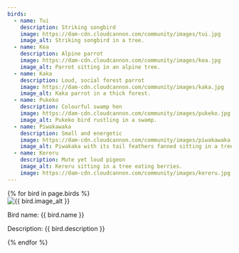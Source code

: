 ```yaml
---
birds:
  - name: Tui
    description: Striking songbird
    image: https://dam-cdn.cloudcannon.com/community/images/tui.jpg
    image_alt: Striking songbird in a tree.
  - name: Kea
    description: Alpine parrot
    image: https://dam-cdn.cloudcannon.com/community/images/kea.jpg
    image_alt: Parrot sitting in an alpine tree.
  - name: Kaka
    description: Loud, social forest parrot
    image: https://dam-cdn.cloudcannon.com/community/images/kaka.jpg
    image_alt: Kaka parrot in a thick forest.
  - name: Pukeko
    description: Colourful swamp hen
    image: https://dam-cdn.cloudcannon.com/community/images/pukeko.jpg
    image_alt: Pukeko bird rustling in a swamp.
  - name: Piwakawaka
    description: Small and energetic
    image: https://dam-cdn.cloudcannon.com/community/images/piwakawaka.jpg
    image_alt: Piwakaka with its tail feathers fanned sitting in a tree.
  - name: Kereru
    description: Mute yet loud pigeon
    image_alt: Kereru sitting in a tree eating berries.
    image: https://dam-cdn.cloudcannon.com/community/images/kereru.jpg
---
```

<div class="image-grid">
{% for bird in page.birds %}
  <div class="item">
    <img src="{{ bird.image }}" alt="{{ bird.image_alt }}">
    <p>Bird name: {{ bird.name }}</p>
    <p>Description: {{ bird.description }}</p>
  </div>
{% endfor %}
</div>